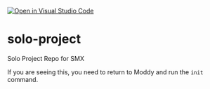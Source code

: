 [![Open in Visual Studio Code](https://classroom.github.com/assets/open-in-vscode-c66648af7eb3fe8bc4f294546bfd86ef473780cde1dea487d3c4ff354943c9ae.svg)](https://classroom.github.com/online_ide?assignment_repo_id=9707624&assignment_repo_type=AssignmentRepo)
# solo-project
Solo Project Repo for SMX

If you are seeing this, you need to return to Moddy and run the `init` command.

